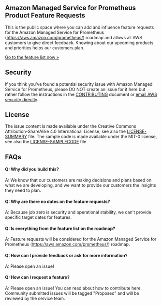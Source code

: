 ## Amazon Managed Service for Prometheus Product Feature Requests

This is the public space where you can add and influence feature requests for the Amazon Managed Service for Prometheus (https://aws.amazon.com/prometheus/) roadmap and allows all AWS customers to give direct feedback. Knowing about our upcoming products and priorities helps our customers plan. 

[Go to the feature list now »](https://github.com/aws/amazon-managed-service-for-prometheus-roadmap/issues)


## Security

If you think you’ve found a potential security issue with Amazon Managed Service for Prometheus, please DO NOT create an issue for it here but rather follow the instructions in the [CONTRIBUTING](CONTRIBUTING.md#security-issue-notifications) document or [email AWS security directly](mailto:aws-security@amazon.com).

## License 

The issue content is made available under the Creative Commons Attribution-ShareAlike 4.0 International License, see also the [LICENSE-SUMMARY](/LICENSE-SUMMARY) file.
The sample code is made available under the MIT-0 license, see also the [LICENSE-SAMPLECODE](/LICENSE-SAMPLECODE) file.

## FAQs

#### Q: Why did you build this?
A: We know that our customers are making decisions and plans based on what we are developing, and we want to provide our customers the insights they need to plan.

#### Q: Why are there no dates on the feature requests?
A: Because job zero is security and operational stability, we can't provide specific target dates for features.

#### Q: Is everything from the feature list on the roadmap?
A: Feature requests will be considered for the Amazon Managed Service for Prometheus (https://aws.amazon.com/prometheus/) roadmap. 

#### Q: How can I provide feedback or ask for more information?
A: Please open an issue!

#### Q: How can I request a feature?
A: Please open an issue! You can read about how to contribute here. Community submitted issues will be tagged "Proposed" and will be reviewed by the service team.

